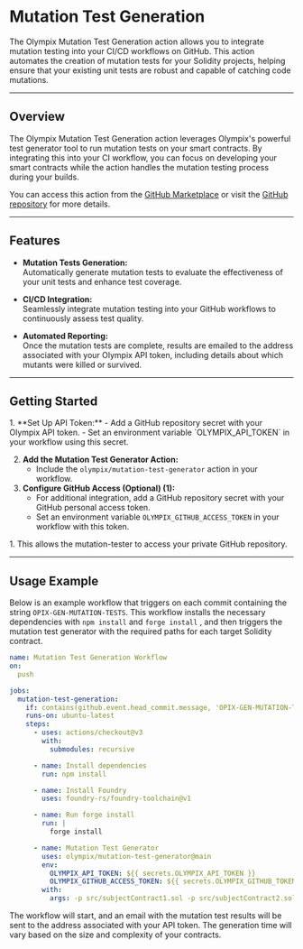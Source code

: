 # Mutation Test Generation

The Olympix Mutation Test Generation action allows you to integrate mutation testing into your CI/CD workflows on GitHub. This action automates the creation of mutation tests for your Solidity projects, helping ensure that your existing unit tests are robust and capable of catching code mutations.

---

## Overview

The Olympix Mutation Test Generation action leverages Olympix's powerful test generator tool to run mutation tests on your smart contracts. By integrating this into your CI workflow, you can focus on developing your smart contracts while the action handles the mutation testing process during your builds.

You can access this action from the [GitHub Marketplace](https://github.com/marketplace/actions/olympix-mutation-test-generator) or visit the [GitHub repository](https://github.com/olympix/mutation-test-generator) for more details.

---

## Features

- **Mutation Tests Generation:**  
Automatically generate mutation tests to evaluate the effectiveness of your unit tests and enhance test coverage.
  
- **CI/CD Integration:**  
  Seamlessly integrate mutation testing into your GitHub workflows to continuously assess test quality.
  
- **Automated Reporting:**  
  Once the mutation tests are complete, results are emailed to the address associated with your Olympix API token, including details about which mutants were killed or survived.

---

## Getting Started
<div class = "annotate" markdown>
1. **Set Up API Token:**
      - Add a GitHub repository secret with your Olympix API token.
      - Set an environment variable `OLYMPIX_API_TOKEN` in your workflow using this secret.

2. **Add the Mutation Test Generator Action:**
      - Include the `olympix/mutation-test-generator` action in your workflow.
3. **Configure GitHub Access (Optional) (1):**
      - For additional integration, add a GitHub repository secret with your GitHub personal access token.
      - Set an environment variable `OLYMPIX_GITHUB_ACCESS_TOKEN` in your workflow with this token.
</div>
1. This allows the mutation-tester to access your private GitHub repository.

---

## Usage Example

Below is an example workflow that triggers on each commit containing the string `OPIX-GEN-MUTATION-TESTS`. This workflow installs the necessary dependencies with `npm install` and `forge install` , and then triggers the mutation test generator with the required paths for each target Solidity contract.

```yaml
name: Mutation Test Generation Workflow
on:
  push

jobs:
  mutation-test-generation:
    if: contains(github.event.head_commit.message, 'OPIX-GEN-MUTATION-TESTS')
    runs-on: ubuntu-latest
    steps:
      - uses: actions/checkout@v3
        with: 
          submodules: recursive

      - name: Install dependencies
        run: npm install

      - name: Install Foundry
        uses: foundry-rs/foundry-toolchain@v1

      - name: Run forge install 
        run: |
          forge install

      - name: Mutation Test Generator
        uses: olympix/mutation-test-generator@main
        env:
          OLYMPIX_API_TOKEN: ${{ secrets.OLYMPIX_API_TOKEN }}
          OLYMPIX_GITHUB_ACCESS_TOKEN: ${{ secrets.OLYMPIX_GITHUB_TOKEN }}
        with:
          args: -p src/subjectContract1.sol -p src/subjectContract2.sol
```
The workflow will start, and an email with the mutation test results will be sent to the address associated with your API token. The generation time will vary based on the size and complexity of your contracts.
